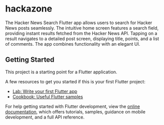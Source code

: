 # hackazone

The Hacker News Search Flutter app allows users to search for Hacker News posts seamlessly. The intuitive home screen features a search field, providing instant results fetched from the Hacker News API. Tapping on a result navigates to a detailed post screen, displaying title, points, and a list of comments. The app combines functionality with an elegant UI.

## Getting Started

This project is a starting point for a Flutter application.

A few resources to get you started if this is your first Flutter project:

- [Lab: Write your first Flutter app](https://docs.flutter.dev/get-started/codelab)
- [Cookbook: Useful Flutter samples](https://docs.flutter.dev/cookbook)

For help getting started with Flutter development, view the
[online documentation](https://docs.flutter.dev/), which offers tutorials,
samples, guidance on mobile development, and a full API reference.
